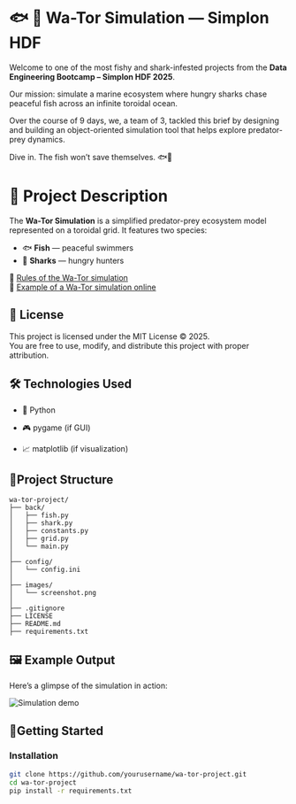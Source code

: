 # 🐟 🦈 Wa-Tor Simulation —  Simplon HDF
  

Welcome to one of the most fishy and shark-infested projects from the **Data Engineering Bootcamp – Simplon HDF 2025**.  

Our mission: simulate a marine ecosystem where hungry sharks chase peaceful fish across an infinite toroidal ocean.

Over the course of 9 days, we, a team of 3, tackled this brief by designing and building an object-oriented simulation tool that helps explore predator-prey dynamics.

Dive in. The fish won’t save themselves. 🐟🦈
  
  
# 📌 Project Description  
  
The **Wa-Tor Simulation** is a simplified predator-prey ecosystem model represented on a toroidal grid. It features two species:  
- 🐟 **Fish** — peaceful swimmers  
- 🦈 **Sharks** — hungry hunters  
  
🔗 [Rules of the Wa-Tor simulation](https://en.wikipedia.org/wiki/Wa-Tor#Rules)  
🔗 [Example of a Wa-Tor simulation online](https://wa-tor.saidone.org/)


## 📜 License  
  
This project is licensed under the MIT License ©️ 2025.  
You are free to use, modify, and distribute this project with proper attribution.  
  
## 🛠️ Technologies Used  
  
-   🐍 Python
  
- 🎮 pygame (if GUI)  
  
-   📈  matplotlib (if visualization)  

## 📁Project Structure  
  
```
wa-tor-project/
├── back/
│   ├── fish.py
│   ├── shark.py
│   ├── constants.py
│   ├── grid.py
│   └── main.py
│
├── config/
│   └── config.ini
│
├── images/
│   └── screenshot.png
│
├── .gitignore
├── LICENSE
├── README.md
├── requirements.txt
```
  
  
## 🖼️ Example Output  
  
Here’s a glimpse of the simulation in action:  
  

![Simulation demo](images/wa-tor.gif)
  
  
## 🚀Getting Started  
  
### Installation  
  
```bash  
git clone https://github.com/yourusername/wa-tor-project.git
cd wa-tor-project
pip install -r requirements.txt
```
